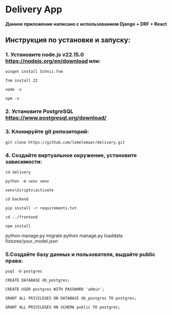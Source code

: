 # Delivery App
#### Данное приложение написано с использованием Django + DRF + React

## Инструкция по установке и запуску:

### 1. Установите node.js v22.15.0 https://nodejs.org/en/download или:
```
winget install Schniz.fnm

fnm install 22

node -v 

npm -v 
```
### 2. Установите PostgreSQL https://www.postgresql.org/download/

### 3. Клонируйте git репозиторий:
```
git clone https://github.com/lemelemaar/delivery.git
```

### 4. Создайте виртуальное окружение, установите зависимости:
```
cd delivery

python -m venv venv

venv\Scripts\activate

cd backend

pip install -r requirements.txt

cd ../frontend

npm install
```
python manage.py migrate
python manage.py loaddata fixtures/your_model.json
### 5.Создайте базу данных и пользователя, выдайте public права:
```
psql -U postgres

CREATE DATABASE db_postgres;

CREATE USER postgres WITH PASSWORD 'admin';

GRANT ALL PRIVILEGES ON DATABASE db_postgres TO postgres;

GRANT ALL PRIVILEGES ON SCHEMA public TO postgres;
```

